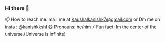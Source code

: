 ### Hi there 👋
📫 How to reach me: mail me at Kaushalkanishk7@gmail.com or Dm me on insta : @kanishkkshl
😄 Pronouns: he/him
⚡ Fun fact: Im the center of the universe.(Universe is infinite)

<!--
**kanishkkaushal/kanishkkaushal** is a ✨ _special_ ✨ repository because its `README.md` (this file) appears on your GitHub profile.

Here are some ideas to get you started:

- 🔭 I’m currently working on ...
- 🌱 I’m currently learning ...
- 👯 I’m looking to collaborate on ...
- 🤔 I’m looking for help with ...
- 💬 Ask me about ...
- 📫 How to reach me: mail me at Kaushalkanishk7@gmail.com or Dm me on insta : @kanishkkshl
- 😄 Pronouns: he/him
- ⚡ Fun fact: Im the center of the universe.(Universe is infinite)
-->
